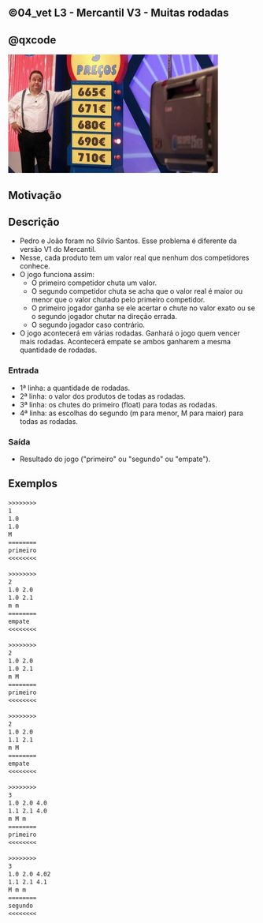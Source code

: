 ## ©04_vet L3 - Mercantil V3 - Muitas rodadas
## @qxcode

![](__capa.jpg)

## Motivação

## Descrição

- Pedro e João foram no Silvio Santos. Esse problema é diferente da versão V1 do Mercantil. 
- Nesse, cada produto tem um valor real que nenhum dos competidores conhece.
- O jogo funciona assim:
    - O primeiro competidor chuta um valor.
    - O segundo competidor chuta se acha que o valor real é maior ou menor que o valor chutado pelo primeiro competidor.
    - O primeiro jogador ganha se ele acertar o chute no valor exato ou se o segundo jogador chutar na direção errada.
    - O segundo jogador caso contrário.
- O jogo acontecerá em várias rodadas. Ganhará o jogo quem vencer mais rodadas. Acontecerá empate se ambos ganharem a mesma quantidade de rodadas.


### Entrada

*   1ª linha: a quantidade de rodadas.  
*   2ª linha: o valor dos produtos de todas as rodadas.
*   3ª linha: os chutes do primeiro (float) para todas as rodadas.
*   4ª linha: as escolhas do segundo (m para menor, M para maior) para todas as rodadas.  

### Saída

*   Resultado do jogo ("primeiro" ou "segundo" ou "empate").

## Exemplos  

```
>>>>>>>>
1  
1.0  
1.0  
M  
========
primeiro
<<<<<<<<

>>>>>>>>
2  
1.0 2.0  
1.0 2.1  
m m  
========
empate
<<<<<<<<

>>>>>>>>  
2
1.0 2.0
1.0 2.1
m M
========
primeiro
<<<<<<<<

>>>>>>>>
2
1.0 2.0
1.1 2.1
m M
========
empate
<<<<<<<<

>>>>>>>>
3
1.0 2.0 4.0
1.1 2.1 4.0
m M m
========
primeiro
<<<<<<<<

>>>>>>>>
3
1.0 2.0 4.02
1.1 2.1 4.1
M m m
========
segundo
<<<<<<<<
```


